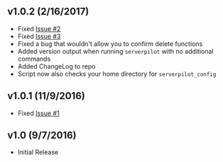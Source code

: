 ## v1.0.2 (2/16/2017)
* Fixed [Issue #2](https://github.com/kodie/serverpilot-shell/issues/2)
* Fixed [Issue #3](https://github.com/kodie/serverpilot-shell/issues/3)
* Fixed a bug that wouldn't allow you to confirm delete functions
* Added version output when running `serverpilot` with no additional commands
* Added ChangeLog to repo
* Script now also checks your home directory for `serverpilot_config`

## v1.0.1 (11/9/2016)
* Fixed [Issue #1](https://github.com/kodie/serverpilot-shell/issues/1)

## v1.0 (9/7/2016)
* Initial Release
